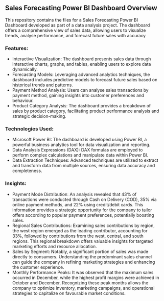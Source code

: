 ## Sales Forecasting Power BI Dashboard Overview
This repository contains the files for a Sales Forecasting Power BI Dashboard developed as part of a data analysis project. The dashboard offers a comprehensive view of sales data, allowing users to visualize trends, analyse performance, and forecast future sales with accuracy 

### Features: 
* Interactive Visualization: The dashboard presents sales data through interactive charts, graphs, and tables, enabling users to explore data dynamically.
* Forecasting Models: Leveraging advanced analytics techniques, the dashboard includes predictive models to forecast future sales based on historical trends and patterns.
* Payment Method Analysis: Users can analyse sales transactions by payment method, gaining insights into customer preferences and behaviour.
* Product Category Analysis: The dashboard provides a breakdown of sales by product category, facilitating product performance analysis and strategic decision-making.

### Technologies Used: 
* Microsoft Power BI: The dashboard is developed using Power BI, a powerful business analytics tool for data visualization and reporting.
* Data Analysis Expressions (DAX): DAX formulas are employed to perform complex calculations and manipulate data within Power BI.
* Data Extraction Techniques: Advanced techniques are utilized to extract and transform data from multiple sources, ensuring data accuracy and completeness.
      
### Insights:
* Payment Mode Distribution: An analysis revealed that 43% of transactions were conducted through Cash on Delivery (COD), 35% via online payment methods, and 22% using credit/debit cards. This information provides a strategic opportunity for the company to tailor offers according to popular payment preferences, potentially boosting sales. 
* Regional Sales Contributions: Examining sales contributions by region, the west region emerged as the leading contributor, accounting for 33%, followed by contributions from the west, central, and south regions. This regional breakdown offers valuable insights for targeted marketing efforts and resource allocation. 
* Sales by Segment: Notably, a significant portion of sales was made directly to consumers. Understanding the predominant sales channel can guide the company in refining marketing strategies and enhancing the customer experience. 
* Monthly Performance Peaks: It was observed that the maximum sales occurred in December, while the highest profit margins were achieved in October and December. Recognizing these peak months allows the company to optimize inventory, marketing campaigns, and operational strategies to capitalize on favourable market conditions.
